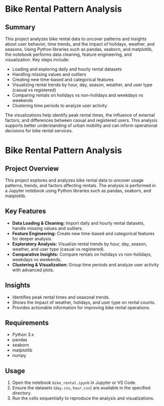 # Bike Rental Pattern Analysis
## Summary

This project analyzes bike rental data to uncover patterns and insights about user behavior, time trends, and the impact of holidays, weather, and seasons. Using Python libraries such as pandas, seaborn, and matplotlib, the notebook performs data cleaning, feature engineering, and visualization. Key steps include:

- Loading and exploring daily and hourly rental datasets
- Handling missing values and outliers
- Creating new time-based and categorical features
- Visualizing rental trends by hour, day, season, weather, and user type (casual vs registered)
- Comparing rentals on holidays vs non-holidays and weekdays vs weekends
- Clustering time periods to analyze user activity

The visualizations help identify peak rental times, the influence of external factors, and differences between casual and registered users. This analysis supports better understanding of urban mobility and can inform operational decisions for bike rental services.

# Bike Rental Pattern Analysis

## Project Overview

This project explores and analyzes bike rental data to uncover usage patterns, trends, and factors affecting rentals. The analysis is performed in a Jupyter notebook using Python libraries such as pandas, seaborn, and matplotlib.

## Key Features

- **Data Loading & Cleaning:** Import daily and hourly rental datasets, handle missing values and outliers.
- **Feature Engineering:** Create new time-based and categorical features for deeper analysis.
- **Exploratory Analysis:** Visualize rental trends by hour, day, season, weather, and user type (casual vs registered).
- **Comparative Insights:** Compare rentals on holidays vs non-holidays, weekdays vs weekends.
- **Clustering & Visualization:** Group time periods and analyze user activity with advanced plots.

## Insights
- Identifies peak rental times and seasonal trends.
- Shows the impact of weather, holidays, and user type on rental counts.
- Provides actionable information for improving bike rental operations.

## Requirements

- Python 3.x
- pandas
- seaborn
- matplotlib
- numpy

## Usage

1. Open the notebook `bike_rental.ipynb` in Jupyter or VS Code.
2. Ensure the datasets (`day.csv`, `hour.csv`) are available in the specified directory.
3. Run the cells sequentially to reproduce the analysis and visualizations.
